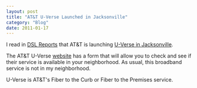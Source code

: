 ```yaml
---
layout: post
title: "AT&T U-Verse Launched in Jacksonville"
category: "Blog"
date: 2011-01-17
---
```



I read in [DSL Reports](http://www.dslreports.com/) that AT&T is launching [U-Verse in Jacksonville](http://www.consumerelectronicsnet.com/articles/viewarticle.jsp?id=496987).

The AT&T U-Verse <a href="" target="_blank">website</a> has a form that will allow you to check and see if their service is available in your neighborhood. As usual, this broadband service is not in my neighborhood.

U-Verse is AT&T's Fiber to the Curb or Fiber to the Premises service.